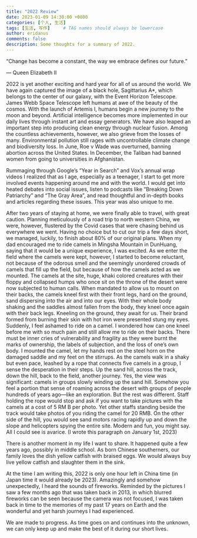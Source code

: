 ```yaml
---
title: "2022 Review"
date: 2023-01-09 14:30:00 +0800
categories: [个人, 生活]
tags: [生活, 写作]     # TAG names should always be lowercase
author: eridanus
comments: false
description: Some thoughts for a summary of 2022.
---
```


“Change has become a constant, the way we embrace defines our future.”

— Queen Elizabeth II

2022 is yet another exciting and hard year for all of us around the world. We have again captured the image of a black hole, Sagittarius A*, which belongs to the center of our galaxy, with the Event Horizon Telescope. James Webb Space Telescope left humans at awe of the beauty of the cosmos. With the launch of Artemis I, humans begin a new journey to the moon and beyond. Artificial intelligence becomes more implemented in our daily lives through instant art and essay generators. We have also leaped an important step into producing clean energy through nuclear fusion. Among the countless achievements, however, we also grieve from the losses of many. Environmental pollution still rages with uncontrollable climate change and biodiversity loss. In June, Roe v Wade was overturned, banning abortion across the United States. In December, the Taliban had banned women from going to universities in Afghanistan.

Rummaging through Google’s “Year in Search” and Vox’s annual wrap videos I realized that as I age, especially as a teenager, I start to get more involved events happening around me and with the world. I would get into heated debates into social issues, listen to podcasts like “Breaking Down Patriarchy” and “The Gray Area”, and read thoughtful and in-depth books and articles regarding these issues. This year was also unique to me.

After two years of staying at home, we were finally able to travel, with great caution. Planning meticulously of a road trip to north western China, we were, however, flustered by the Covid cases that were chasing behind us everywhere we went. Having no choice but to cut our trip a few days short, we managed, luckily, to finish about 80% of our original plans. When my dad encouraged me to ride camels in Mingsha Mountain in DunHuang, saying that it would be a unique experience, I was excited. As we enter the field where the camels were kept, however, I started to become reluctant, not because of the odorous smell and the seemingly unordered crowds of camels that fill up the field, but because of how the camels acted as we mounted. The camels at the site, huge, khaki colored creatures with their floppy and collapsed humps who once sit on the throne of the desert were now subjected to human calls. When mandated to allow us to mount on their backs, the camels kneel first with their front legs, hard on the ground, sand dispersing into the air and into our eyes. With their whole body shaking and the saddles almost fallen from the body, they kneel once again with their back legs. Kneeling on the ground, they await for us. Their brand formed from burning their skin with hot iron were presented stung my eyes. Suddenly, I feel ashamed to ride on a camel. I wondered how can one kneel before me with so much pain and still allow me to ride on their backs. There must be inner cries of vulnerability and fragility as they were burnt the marks of ownership, the labels of subjection, and the loss of one’s own body. I mounted the camel, let my hands rest on the steel horn on the damaged saddle and my feet on the stirrups. As the camels walk in a shaky but even pace, leashed by a rope that connects five camels in a group, I sense the desperation in their steps. Up the sand hill, across the track, down the hill, back to the field, another journey. Yes, the view was significant: camels in groups slowly winding up the sand hill. Somehow you feel a portion that sense of roaming across the desert with groups of people hundreds of years ago—like an exploration. But the rest was different. Staff holding the rope would stop and ask if you want to take pictures with the camels at a cost of 5 RM B per photo. Yet other staffs standing beside the track would take photos of you riding the camel for 20 RMB. On the other side of the hill, you would see sand motors racing rapidly up and down the slope and helicopters spying the entire site. Modern and fun, you might say. All I could see is avarice. (I wrote this paragraph on January 1st, 2023)

There is another moment in my life I want to share. It happened quite a few years ago, possibly in middle school. As born Chinese southerners, our family loves the dish yellow catfish with braised eggs. We would always buy live yellow catfish and slaughter them in the sink.

At the time I am writing this, 2022 is only one hour left in China time (in Japan time it would already be 2023). Amazingly and somehow unexpectedly, I heard the sounds of fireworks. Reminded by the pictures I saw a few months ago that was taken back in 2013, in which blurred fireworks can be seen because the camera was not focused, I was taken back in time to the memories of my past 17 years on Earth and the wonderful and yet harsh journeys I had experienced.

We are made to progress. As time goes on and continues into the unknown, we can only keep up and make the best of it during our short lives.
